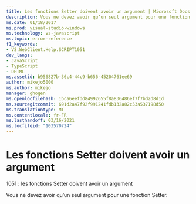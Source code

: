 ```yaml
---
title: Les fonctions Setter doivent avoir un argument | Microsoft Docs
description: Vous ne devez avoir qu’un seul argument pour une fonction Setter.
ms.date: 01/18/2017
ms.prod: visual-studio-windows
ms.technology: vs-javascript
ms.topic: error-reference
f1_keywords:
- VS.WebClient.Help.SCRIPT1051
dev_langs:
- JavaScript
- TypeScript
- DHTML
ms.assetid: b956827b-36c4-44c9-b656-45204761ee69
author: mikejo5000
ms.author: mikejo
manager: ghogen
ms.openlocfilehash: 1bca6eefdd84992655f8a836486ef7f7bd2d8d1d
ms.sourcegitcommit: 691d2a47f92f991241fdb132a82c53a537198d50
ms.translationtype: MT
ms.contentlocale: fr-FR
ms.lasthandoff: 03/16/2021
ms.locfileid: "103570724"
---
```

# <a name="setter-functions-must-have-one-argument"></a>Les fonctions Setter doivent avoir un argument
1051 : les fonctions Setter doivent avoir un argument  
  
 Vous ne devez avoir qu’un seul argument pour une fonction Setter.
